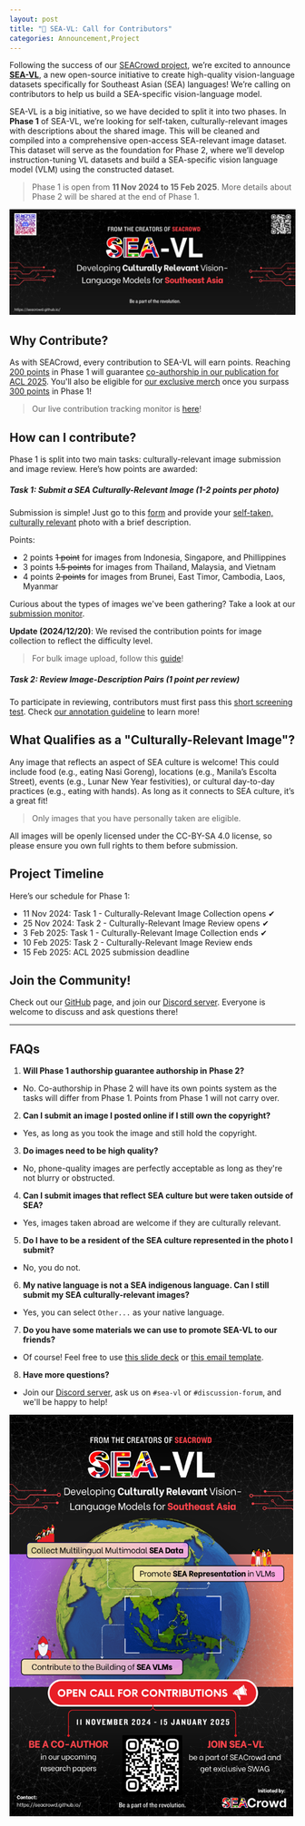 ```yaml
---
layout: post
title: "🚨 SEA-VL: Call for Contributors"
categories: Announcement,Project
---
```


Following the success of our [SEACrowd project](https://seacrowd.github.io/seacrowd-emnlp-2024/), we’re excited to announce [**SEA-VL**](https://seacrowd.github.io/seavl-launch/), a new open-source initiative to create high-quality vision-language datasets specifically for Southeast Asian (SEA) languages! We’re calling on contributors to help us build a SEA-specific vision-language model.

SEA-VL is a big initiative, so we have decided to split it into two phases. In **Phase 1** of SEA-VL, we’re looking for self-taken, culturally-relevant images with descriptions about the shared image. This will be cleaned and compiled into a comprehensive open-access SEA-relevant image dataset. This dataset will serve as the foundation for Phase 2, where we’ll develop instruction-tuning VL datasets and build a SEA-specific vision language model (VLM) using the constructed dataset.

> Phase 1 is open from **11 Nov 2024 to 15 Feb 2025**. More details about Phase 2 will be shared at the end of Phase 1.

<img width="700" alt="SEA-VL Banner" src="https://github.com/SEACrowd/seacrowd.github.io/blob/master/images/SEA-VL/seavl-banner.png?raw=true">

## Why Contribute?

As with SEACrowd, every contribution to SEA-VL will earn points. Reaching <u>200 points</u> in Phase 1 will guarantee <u>co-authorship in our publication for ACL 2025</u>. You'll also be eligible for <u>our exclusive merch</u> once you surpass <u>300 points</u> in Phase 1!

> Our live contribution tracking monitor is [here](https://docs.google.com/spreadsheets/d/e/2PACX-1vSkp3tZJ2LfJp8ajSotMccXQa4SnWZO-cksktMPExH1418to9B4gMB2ds7FMDTZTsHeb8f-Jghdp44o/pubhtml?gid=1432901868&single=true)!

## How can I contribute?

Phase 1 is split into two main tasks: culturally-relevant image submission and image review. Here’s how points are awarded:

##### Task 1: Submit a SEA Culturally-Relevant Image (1-2 points per photo)

Submission is simple! Just go to this [form](https://docs.google.com/forms/d/e/1FAIpQLScHKqaNlh-SvTD75AtWKkNhFvPNXXDy1eFyrqy3XGXq7M15Vw/viewform) and provide your <u>self-taken, culturally relevant</u> photo with a brief description.

Points:
- 2 points <s>1 point</s> for images from Indonesia, Singapore, and Phillippines
- 3 points <s>1.5 points</s> for images from Thailand, Malaysia, and Vietnam
- 4 points <s>2 points</s> for images from Brunei, East Timor, Cambodia, Laos, Myanmar

Curious about the types of images we've been gathering? Take a look at our [submission monitor](https://docs.google.com/spreadsheets/d/e/2PACX-1vS5NgqIAxMvN-9tnEbuYab1IP6eM_IFjwKFhp-Le072jiB_zAYvbFA5Be7b0R3RUH3E-anvXIjPa02p/pubhtml?gid=2004297798&single=true
).

<b>Update (2024/12/20)</b>: We revised the contribution points for image collection to reflect the difficulty level.

> For bulk image upload, follow this [guide](https://github.com/SEACrowd/sea-vl-image-collection/)!

##### Task 2: Review Image-Description Pairs (1 point per review)

To participate in reviewing, contributors must first pass this [short screening test](https://forms.gle/p1MmJcKtier9tYZT9). Check [our annotation guideline](https://docs.google.com/document/d/10VTsoD9Lfh_agxE1doSDjgPD4WsDtElDJJ5u775t68g/edit?usp=sharing) to learn more!

## What Qualifies as a "Culturally-Relevant Image"?

Any image that reflects an aspect of SEA culture is welcome! This could include food (e.g., eating Nasi Goreng), locations (e.g., Manila’s Escolta Street), events (e.g., Lunar New Year festivities), or cultural day-to-day practices (e.g., eating with hands). As long as it connects to SEA culture, it’s a great fit!

> Only images that you have personally taken are eligible.

All images will be openly licensed under the CC-BY-SA 4.0 license, so please ensure you own full rights to them before submission.

## Project Timeline

Here’s our schedule for Phase 1:

- 11 Nov 2024: Task 1 - Culturally-Relevant Image Collection opens ✔
- 25 Nov 2024: Task 2 - Culturally-Relevant Image Review opens ✔
- 3 Feb 2025: Task 1 - Culturally-Relevant Image Collection ends ✔
- 10 Feb 2025: Task 2 - Culturally-Relevant Image Review ends
- 15 Feb 2025: ACL 2025 submission deadline

## Join the Community!

Check out our [GitHub](https://github.com/SEACrowd) page, and join our [Discord server](https://discord.gg/XXRHFuvkTA). Everyone is welcome to discuss and ask questions there!

---

## FAQs
1. **Will Phase 1 authorship guarantee authorship in Phase 2?**
- No. Co-authorship in Phase 2 will have its own points system as the tasks will differ from Phase 1. Points from Phase 1 will not carry over.
2. **Can I submit an image I posted online if I still own the copyright?**
- Yes, as long as you took the image and still hold the copyright.
3. **Do images need to be high quality?**
- No, phone-quality images are perfectly acceptable as long as they're not blurry or obstructed.
4. **Can I submit images that reflect SEA culture but were taken outside of SEA?**
- Yes, images taken abroad are welcome if they are culturally relevant.
5. **Do I have to be a resident of the SEA culture represented in the photo I submit?**
- No, you do not.
6. **My native language is not a SEA indigenous language. Can I still submit my SEA culturally-relevant images?**
- Yes, you can select `Other...` as your native language.
7. **Do you have some materials we can use to promote SEA-VL to our friends?**
- Of course! Feel free to use [this slide deck](https://docs.google.com/presentation/d/12FEPmmGzF6MsgQALBiepD7bvmpPNwHsaIUMsnq-MbFw/edit?usp=sharing) or [this email template](https://docs.google.com/document/d/1U1ZbX2i9tbjSccRfqzNqWFMVsOWlIFt4XkYXZ4M6a8k/edit?usp=sharing).
8. **Have more questions?**
- Join our [Discord server](https://discord.gg/XXRHFuvkTA), ask us on `#sea-vl` or `#discussion-forum`, and we'll be happy to help!

<img width="500" alt="SEA-VL Poster" src="https://github.com/SEACrowd/seacrowd.github.io/blob/master/images/SEA-VL/seavl-poster.png?raw=true">
